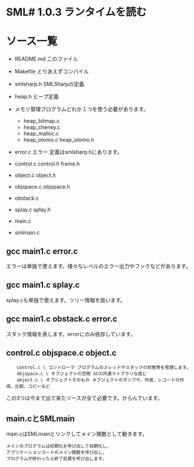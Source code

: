 # SML\# 1.0.3 ランタイムを読む


# ソース一覧

- README.md このファイル
- Makefile とりあえずコンパイル

- smlsharp.h SMLSharpの定義
- heap.h ヒープ定義

- メモリ管理プログラムどれか１つを使う必要があります。
	- heap_bitmap.c
	- heap_cheney.c
	- heap_malloc.c
	- heap\_otomo.c heap\_otomo.h

- error.c エラー 定義はsmlsharp.hにあります。
- control.c control.h frame.h
- object.c object.h
- objspace.c objspace.h
- obstack.c
- splay.c splay.h
- main.c
- smlmain.c

##	gcc main1.c error.c

エラーは単独で使えます。様々なレベルのエラー出力やフックなどがあります。

## 	gcc main1.c splay.c

splay.cも単独で使えます。ツリー情報を扱います。

## gcc main1.c obstack.c error.c

スタック情報を表します。errorにのみ依存しています。


## control.c objspace.c object.c

		control.c \ コントローラ プログラムのスレッドやスタックの状態等を管理します。
		objspace.c \ オブジェクトの空間 GCの共通ライブラリな感じ
		object.c \ オブジェクトそのもの オブジェクトのダンプや、作成、レコードの作成、比較、コピーなど

この3つは今まで出て来たソースが全て必要です。からんでいます。




## main.cとSMLmain

main.cはSMLmainとリンクしてメイン関数として動きます。


	メインのプログラムは初期化を呼び出して初期化し、
	アプリケーションコードのメイン関数を呼び出し、
	プログラムが終わったら終了処理を呼び出します。